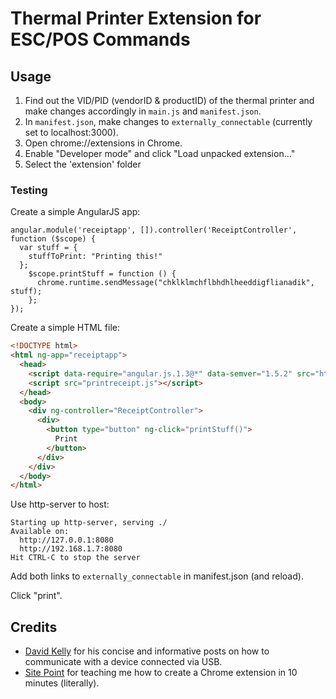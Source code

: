 
# Thermal Printer Extension for ESC/POS Commands

## Usage
1. Find out the VID/PID (vendorID & productID) of the thermal printer and make changes accordingly in `main.js` and `manifest.json`.
2. In `manifest.json`, make changes to `externally_connectable` (currently set to localhost:3000).
3. Open chrome://extensions in Chrome.
4. Enable "Developer mode" and click "Load unpacked extension..."
5. Select the 'extension' folder

### Testing

Create a simple AngularJS app:
```
angular.module('receiptapp', []).controller('ReceiptController', function ($scope) {
  var stuff = {
    stuffToPrint: "Printing this!"
  };
	$scope.printStuff = function () {
      chrome.runtime.sendMessage("chklklmchflbhdhlheeddigflianadik", stuff);
	};
});
```

Create a simple HTML file:
```html
<!DOCTYPE html>
<html ng-app="receiptapp">
  <head>
    <script data-require="angular.js.1.3@*" data-semver="1.5.2" src="https://cdnjs.cloudflare.com/ajax/libs/angular.js/1.5.2/angular.js"></script>
    <script src="printreceipt.js"></script>
  </head>
  <body>
    <div ng-controller="ReceiptController">
      <div>
        <button type="button" ng-click="printStuff()">
          Print
        </button>
      </div>
    </div>
  </body>
</html>
```

Use http-server to host:
```
Starting up http-server, serving ./
Available on:
  http://127.0.0.1:8080
  http://192.168.1.7:8080
Hit CTRL-C to stop the server
```

Add both links to `externally_connectable` in manifest.json (and reload).

Click "print".

## Credits
- [David Kelly](https://github.com/davidkelley/davidkelley.github.io/tree/master/_posts) for his concise and informative posts on how to communicate with a device connected via USB.
- [Site Point](https://www.sitepoint.com/create-chrome-extension-10-minutes-flat/) for teaching me how to create a Chrome extension in 10 minutes (literally).

